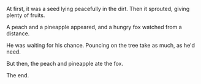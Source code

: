 At first, it was a seed
lying peacefully in the dirt.
Then it sprouted,
giving plenty of fruits.

A peach and a pineapple appeared,
and a hungry fox watched from a distance.

He was waiting for his chance.
Pouncing on the tree take as much, as he'd need.

But then, the peach and pineapple ate the fox.

The end.
